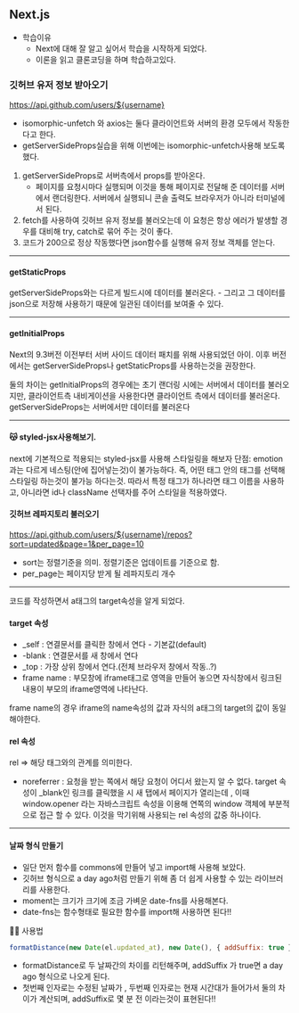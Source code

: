 ## Next.js

- 학습이유
  - Next에 대해 잘 알고 싶어서 학습을 시작하게 되었다.
  - 이론을 읽고 클론코딩을 하며 학습하고있다.

### 깃허브 유저 정보 받아오기

https://api.github.com/users/${username}

- isomorphic-unfetch 와 axios는 둘다 클라이언트와 서버의 환경 모두에서 작동한다고 한다.
- getServerSideProps실습을 위해 이번에는 isomorphic-unfetch사용해 보도록 했다.

1.  getServerSideProps로 서버측에서 props를 받아온다.
    - 페이지를 요청시마다 실행되며 이것을 통해 페이지로 전달해 준 데이터를 서버에서 랜더링한다.
      서버에서 실행되니 콘솔 출력도 브라우저가 아니라 터미널에서 된다.
2.  fetch를 사용하여 깃허브 유저 정보를 불러오는데 이 요청은 항상 에러가 발생할 경우를 대비해 try, catch로 묶어 주는 것이 좋다.
3.  코드가 200으로 정상 작동했다면 json함수를 실행해 유저 정보 객체를 얻는다.

---

#### getStaticProps

getServerSideProps와는 다르게 빌드시에 데이터를 불러온다. - 그리고 그 데이터를 json으로 저장해 사용하기 때문에 일관된 데이터를 보여줄 수 있다.

---

#### getInitialProps

Next의 9.3버전 이전부터 서버 사이드 데이터 패치를 위해 사용되었던 아이.
이후 버전에서는 getServerSideProps나 getStaticProps를 사용하는것을 권장한다.

둘의 차이는 getInitialProps의 경우에는 초기 랜더링 시에는 서버에서 데이터를 불러오지만, 클라이언트측 내비게이션을 사용한다면 클라이언트 측에서 데이터를 불러온다.
getServerSideProps는 서버에서만 데이터를 불러온다

---

#### 😽 styled-jsx사용해보기.

next에 기본적으로 적용되는 styled-jsx를 사용해 스타일링을 해보자
단점: emotion과는 다르게 네스팅(안에 집어넣는것)이 불가능하다.
즉, 어떤 태그 안의 태그를 선택해 스타일링 하는것이 불가능 하다는것.
따라서 특정 태그가 하나라면 태그 이름을 사용하고, 아니라면 id나 className 선택자를 주어 스타일을 적용하였다.

#### 깃허브 레파지토리 불러오기

https://api.github.com/users/${username}/repos?sort=updated&page=1&per_page=10

- sort는 정렬기준을 의미. 정렬기준은 업데이트를 기준으로 함.
- per_page는 페이지당 받게 될 레파지토리 개수

---

코드를 작성하면서 a태그의 target속성을 알게 되었다.

#### target 속성

- \_self : 연결문서를 클릭한 창에서 연다 - 기본값(default)
- -blank : 연결문서를 새 창에서 연다
- \_top : 가장 상위 창에서 연다.(전체 브라우저 창에서 작동..?)
- frame name : 부모창에 iframe태그로 영역을 만들어 놓으면
  자식창에서 링크된 내용이 부모의 iframe영역에 나타난다.

frame name의 경우 iframe의 name속성의 값과 자식의 a태그의 target의 값이 동일해야한다.

#### rel 속성

rel => 해당 태그와의 관계를 의미한다.

- noreferrer : 요청을 받는 쪽에서 해당 요청이 어디서 왔는지 알 수 없다.
  target 속성이 \_blank인 링크를 클릭했을 시 새 탭에서 페이지가 열리는데 , 이때 window.opener 라는 자바스크립트 속성을 이용해 연쪽의 window 객체에 부분적으로 접근 할 수 있다.
  이것을 막기위해 사용되는 rel 속성의 값중 하나이다.

---

#### 날짜 형식 만들기

- 일단 먼저 함수를 commons에 만들어 넣고 import해 사용해 보았다.
- 깃허브 형식으로 a day ago처럼 만들기 위해 좀 더 쉽게 사용할 수 있는 라이브러리를 사용한다.
- moment는 크기가 크기에 조금 가벼운 date-fns를 사용해본다.
- date-fns는 함수형태로 필요한 함수를 import해 사용하면 된다!!

🧑‍💻 사용법

```js
formatDistance(new Date(el.updated_at), new Date(), { addSuffix: true });
```

- formatDistance로 두 날짜간의 차이를 리턴해주며, addSuffix 가 true면 a day ago 형식으로 나오게 된다.
- 첫번째 인자로는 수정된 날짜가 , 두번째 인자로는 현재 시간대가 들어가서 둘의 차이가 계산되며,
  addSuffix로 몇 분 전 이라는것이 표현된다!!
